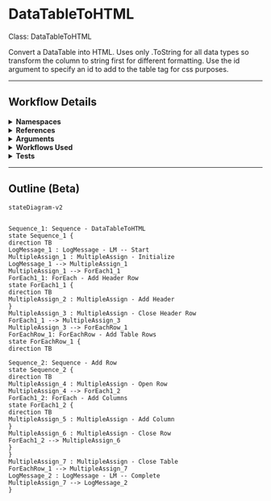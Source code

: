 # DataTableToHTML
Class: DataTableToHTML

Convert a DataTable into HTML. Uses only .ToString for all data types so transform the column to string first for different formatting. Use the id argument to specify an id to add to the table tag for css purposes.

<hr />

## Workflow Details
<details>
    <summary>
    <b>Namespaces</b>
    </summary>
    
- System
- System.Activities
- System.Activities.Statements
- System.Collections
- System.Collections.Generic
- System.Collections.ObjectModel
- System.ComponentModel
- System.Data
- System.Linq
- System.Reflection
- System.Runtime.Serialization
- System.Xml.Serialization
- UiPath.Core.Activities
- UiPath.DataTableUtilities


</details>
<details>
    <summary>
    <b>References</b>
    </summary>

- Microsoft.CSharp
- Microsoft.VisualBasic
- Microsoft.Win32.Primitives
- NPOI
- PresentationFramework
- System
- System.Activities
- System.ComponentModel
- System.ComponentModel.EventBasedAsync
- System.ComponentModel.Primitives
- System.ComponentModel.TypeConverter
- System.Configuration.ConfigurationManager
- System.Console
- System.Core
- System.Data
- System.Data.Common
- System.Data.SqlClient
- System.Linq
- System.Linq.Expressions
- System.Memory
- System.Memory.Data
- System.ObjectModel
- System.Private.CoreLib
- System.Private.DataContractSerialization
- System.Private.ServiceModel
- System.Private.Uri
- System.Private.Xml
- System.Reflection.DispatchProxy
- System.Reflection.Metadata
- System.Reflection.TypeExtensions
- System.Runtime.Serialization
- System.Runtime.Serialization.Formatters
- System.Runtime.Serialization.Primitives
- System.Security.Permissions
- System.ServiceModel
- System.ServiceModel.Activities
- System.Xaml
- System.Xml
- System.Xml.Linq
- UiPath.Studio.Constants
- UiPath.System.Activities
- UiPath.System.Activities.Design
- UiPath.System.Activities.ViewModels
- UiPath.Workflow
- WindowsBase


</details>
<details>
    <summary>
    <b>Arguments</b>
    </summary>

| Name | Direction | Type | Description |
|  --- | --- | --- | ---  |
| in_dt_ToConvert | InArgument | sd:DataTable | The DataTable to convert to HTML. |
| out_HTMLTable | OutArgument | x:String | The output HTML. |

    
</details>
<details>
    <summary>
    <b>Workflows Used</b>
    </summary>



    
</details>
<details>
    <summary>
    <b>Tests</b>
    </summary>

- C:\Users\eyash\Documents\UiPath\LazyFramework\Tests\Utility\DataTableToHTML\DataTableToHTMLSuccess.xaml

    
</details>

<hr />

## Outline (Beta)

```mermaid
stateDiagram-v2


Sequence_1: Sequence - DataTableToHTML
state Sequence_1 {
direction TB
LogMessage_1 : LogMessage - LM -- Start
MultipleAssign_1 : MultipleAssign - Initialize
LogMessage_1 --> MultipleAssign_1
MultipleAssign_1 --> ForEach1_1
ForEach1_1: ForEach - Add Header Row
state ForEach1_1 {
direction TB
MultipleAssign_2 : MultipleAssign - Add Header
}
MultipleAssign_3 : MultipleAssign - Close Header Row
ForEach1_1 --> MultipleAssign_3
MultipleAssign_3 --> ForEachRow_1
ForEachRow_1: ForEachRow - Add Table Rows
state ForEachRow_1 {
direction TB

Sequence_2: Sequence - Add Row
state Sequence_2 {
direction TB
MultipleAssign_4 : MultipleAssign - Open Row
MultipleAssign_4 --> ForEach1_2
ForEach1_2: ForEach - Add Columns
state ForEach1_2 {
direction TB
MultipleAssign_5 : MultipleAssign - Add Column
}
MultipleAssign_6 : MultipleAssign - Close Row
ForEach1_2 --> MultipleAssign_6
}
}
MultipleAssign_7 : MultipleAssign - Close Table
ForEachRow_1 --> MultipleAssign_7
LogMessage_2 : LogMessage - LM -- Complete
MultipleAssign_7 --> LogMessage_2
}
```